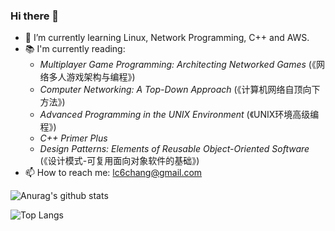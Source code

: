 ### Hi there 👋

<!--
**lc6chang/lc6chang** is a ✨ _special_ ✨ repository because its `README.md` (this file) appears on your GitHub profile.

Here are some ideas to get you started:

- 🔭 I’m currently working on ...
- 🌱 I’m currently learning ...
- 👯 I’m looking to collaborate on ...
- 🤔 I’m looking for help with ...
- 💬 Ask me about ...
- 📫 How to reach me: ...
- 😄 Pronouns: ...
- ⚡ Fun fact: ...
-->


- 🌱 I’m currently learning Linux, Network Programming, C++ and AWS.
- 📚 I'm currently reading:
  - *Multiplayer Game Programming: Architecting Networked Games* (《网络多人游戏架构与编程》)
  - *Computer Networking: A Top-Down Approach* (《计算机网络自顶向下方法》)
  - *Advanced Programming in the UNIX Environment* (《UNIX环境高级编程》)
  - *C++ Primer Plus*
  - *Design Patterns: Elements of Reusable Object-Oriented Software* (《设计模式-可复用面向对象软件的基础》)
- 📫 How to reach me: lc6chang@gmail.com

![Anurag's github stats](https://github-readme-stats.vercel.app/api?username=lc6chang&count_private=true&show_icons=true)

![Top Langs](https://github-readme-stats.vercel.app/api/top-langs/?username=lc6chang&layout=compact)
